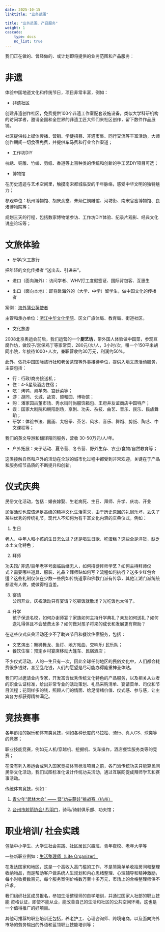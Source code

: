 ```yaml
---
date: 2025-10-15
linktitle: "业务范围"

title: "业务范围、产品服务"
weight: 1
cascade:
    type: docs
    no_list: true
---
```



我们正在做的、曾经做的、或计划即将提供的业务范围和产品服务：

# 非遗

体验中国地道文化和传统节日，项目非常丰富，例如：


- 非遗社区

创建非遗创作社区，免费提供100个非遗工作室配套设施设备，类似大学科研机构的访问学者，邀请全国和全世界的非遗工匠大师们来社区创作，留下数件作品展销。

社区提供线上媒体传播、营销、学徒招募、非遗市集、同行交流等丰富活动，大师创作期间一切食宿免费，并提供车马费和行业合作渠道；


- 工作坊DIY

杭绣、铜雕、竹编、剪纸、香道等上百种类的传统和创新的手工艺DIY项目可选；


- 博物馆

在历史遗迹与艺术空间里，触摸南宋都城临安的千年脉络，感受中华文明的独特魅力；

参观单位：杭州博物馆、胡庆余堂、朱炳仁铜雕馆、河坊街、南宋官窑博物馆、良渚博物院等；

规划三天的行程，包括数家博物馆参访、工作坊DIY体验、纪录片观影、经典文化讲座论坛等；

# 文旅体验

- 研学/义工旅行

把年轻的文化传播者 “送出去、引进来”。

  - 进口（面向海外）：访问学者、WHV打工度假签证、国际背包客、互惠生

  - 出口（面向本地）：即将赴海外的（大学、中学）留学生，做中国文化的传播者
 
案例：[海外蒲公英使者](https://www.zhwhxy.org.cn/article/3gi7cP99uU9) 

主管和承办单位：[浙江中华文化学院](https://www.zhwhxy.org.cn/)、区文广旅体局、教育局、街道社区。


- 文化旅游

2008北京奥运会前后，我们运营的一个**厨艺坊**，带外国人体验做中国菜，参观豆腐作坊，做饺子/宫保鸡丁等家常菜，280元/次/人，3小时/次，租一个150平米胡同小院，年接待1000+人次，兼职营收约30万元，利润约50%。

此外，依托中国国际旅行社和老舍茶馆等外事接待单位，提供入境文旅活动服务，主要包括：
  - 行：行政/商务接送机；
  - 住：4-5星级酒店住宿；
  - 吃：烤鸭、涮羊肉、宫廷菜等；
  - 游：胡同、长城、故宫、颐和园、博物馆；
  - 购：潘家园古董市场、秀水街时尚服饰箱包、王府井友谊商店中国特产；
  - 娱：国家大剧院和朝阳剧场，京剧、功夫、杂技、曲艺、音乐、民乐、民族舞蹈；
  - 研学：体验书法、国画、太极拳、茶艺、风水、音乐、舞蹈、剪纸、陶艺、中文课程等；

我们的英文导游和翻译陪同服务，营收 30-50万元/人/年。

- 户外拓展：亲子活动、夏令营、冬令营、野外生存、农业/食物/自然教育等；

这类接触自然和户外的活动在全球的城市化过程中都受到非常欢迎，关键在于产品和服务细节品质的不断提升和创新。


# 仪式庆典

民俗文化活动，包括：婚丧嫁娶、生老病死、生日、拜师、升学、庆功、开业

民俗活动也应该满足高级的精神文化生活需求，由于历史原因的礼崩乐坏，丢失了某些优秀的传统礼节，现代人不知何为有丰富文化内涵的庆典仪式，例如：

1. 生日  

老人、中年人和小孩的生日怎么过？还是唱生日歌、吃蛋糕？这些全是洋货，缺乏本土文化特色；

2. 拜师  

功夫馆/ 非遗/百年老字号面临后继无人，如何招徒拜师学艺？如何主持拜师仪式？需要哪些道具、服装、礼品？拜师贴如何写？流程如何执行？送多少红包合适？这些礼制仅仅在少数一些例如传统道家和佛教门派有传承，其他江湖门派统统都没有人做，或做得相当差。

3. 宴请  
公司开业，庆祝活动只有宴请？吃顿饭就散场？光吃饭也太俗了。

4. 升学  
孩子保送名校，如何办谢师宴？家族如何主持升学典礼？亲友如何送礼？如何送礼得体且不会破费太多？如何做对孩子将来的成长和发展更有帮助？

在这些仪式庆典活动还少不了助兴节目和餐饮住宿服务，包括：
- 文艺演出：舞狮舞龙、鱼灯、地方戏曲、交响乐/ 民乐队；
- 餐饮住宿：预定乡村宴席移动大篷车、民宿酒店；

不少仪式活动，人的一生只有一次，因此全球任何地区的民俗文化中，人们都会耗费很多钱财，甚至乱花钱，人们的愿望是尽可能办得隆重神圣体贴。

我们可以邀请业内专家，开发富含优秀传统文化特色的产品服务，以及相关从业者的职业认证标准，给出非常专业的活动策划、礼品采购清单、宴请菜单、司仪和节目流程；花同样多的钱，照顾人们的情面、给足情绪价值、仪式感、参与感，让主宾各方都获得精神满足。


# 竞技赛事

各年龄段的娱乐和体育类竞技，例如各种长度的马拉松、骑行、真人CS、球类等的竞赛；

职业技能竞赛，例如无人机/穿越机、挖掘机、叉车操作，酒店餐饮服务类等的竞赛；

在没有列入奥运会或列入国家竞技体育标准项目之前，各门派传统功夫只能算民间民俗文化活动，我们试图标准化设计传统功夫活动，通过互联网促成拜师学艺和赛事活动。

传统体育竞技，例如：
1. [青少年“武林大会” —— 暨“功夫萌娃”挑战赛（杭州）](https://mp.weixin.qq.com/s/C_2tm-JgfIMvDG6RJGwCfQ)

2. [台州市射箭协会/ 烈羽门](https://mp.weixin.qq.com/s?src=3&timestamp=1760506828&ver=1&signature=RLVbOzGUiioUeZS0utQ3bGxvUYxZ8Cjuue6mk9RUMcQoNDSD3hvqhfJNqnYu5tOvz8Y7Rwbh6aqIk-wgq6UqoYy5I37UqATo3jaKaZIWdlqmnOxxSZOxgb4*Mo3Wv0M2-rKglMTrDUqc8vDsAj8972cDYxwl0*7yDS-tkZh*Xt8=)，骑马/骑射俱乐部、功夫馆；


# 职业培训/ 社会实践

包括中小学生、大学生社会实践、社区居民兴趣班、青年夜校、老年大学等

一些新职业例如：[生活整理师（Life Organizer）](https://calochina.com/)

在发达国家和地区，这是一个高收入高门槛的工作，不是简简单单收拾房间和整理收纳物品，而是帮助客户做系统人生规划和内心思绪整理、心理辅导和精神激励，每小时收费数百元，每个服务案例价格数万至十多万元，市场上的合格整理师供不应求。

我们组织社区成员报名，参加生活整理师的自学培训，并通过国家人社部的职业技能
资格认证，即使不能从业，能改善自己的生活和社区的公共空间环境，这也是一个值得推广的好项目。

其他可推荐的职业培训还包括，养老护工、心理咨询师、跨境电商，以及面向海外市场的劳务输出的外语和蓝领职业技能培训等；
